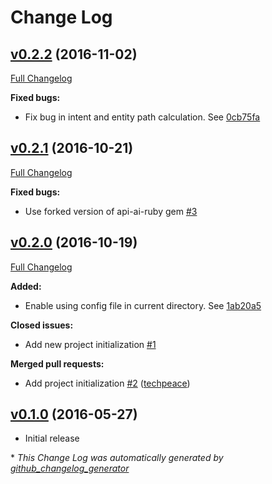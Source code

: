 # Change Log

## [v0.2.2](https://github.com/expando-lang/expando/tree/v0.2.2) (2016-11-02)
[Full Changelog](https://github.com/expando-lang/expando/compare/v0.2.1...v0.2.2)

**Fixed bugs:**

- Fix bug in intent and entity path calculation. See [0cb75fa](https://github.com/expando-lang/expando/commit/0cb75fa09d39b10d00553baa40ebc00bbde33ae5)

## [v0.2.1](https://github.com/expando-lang/expando/tree/v0.2.1) (2016-10-21)

[Full Changelog](https://github.com/expando-lang/expando/compare/v0.2.0...v0.2.1)

**Fixed bugs:**

- Use forked version of api-ai-ruby gem [\#3](https://github.com/expando-lang/expando/issues/3)

## [v0.2.0](https://github.com/expando-lang/expando/tree/v0.2.0) (2016-10-19)

[Full Changelog](https://github.com/expando-lang/expando/compare/v0.1.0...v0.2.0)

**Added:**

- Enable using config file in current directory. See [1ab20a5](https://github.com/expando-lang/expando/commit/04004f4b3639d31492ebc9f3aa55a1fd67ad1a00)

**Closed issues:**

- Add new project initialization [\#1](https://github.com/expando-lang/expando/issues/1)

**Merged pull requests:**

- Add project initialization [\#2](https://github.com/expando-lang/expando/pull/2) ([techpeace](https://github.com/techpeace))

## [v0.1.0](https://github.com/expando-lang/expando/tree/v0.1.0) (2016-05-27)

- Initial release



\* *This Change Log was automatically generated by [github_changelog_generator](https://github.com/skywinder/Github-Changelog-Generator)*